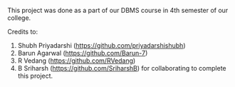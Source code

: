 This project was done as a part of our DBMS course in 4th semester of our college.

Credits to:

1. Shubh Priyadarshi (https://github.com/priyadarshishubh) 
2. Barun Agarwal (https://github.com/Barun-7)
3. R Vedang (https://github.com/RVedang)
4. B Sriharsh (https://github.com/SriharshB)
for collaborating to complete this project.
